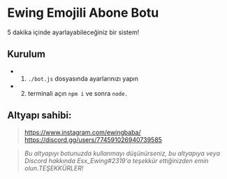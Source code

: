 # Ewing Emojili Abone Botu
5 dakika içinde ayarlayabileceğiniz bir sistem!

## Kurulum

- 1. `./bot.js` dosyasında ayarlarınızı yapın
- 2. terminali açın `npm i` ve sonra `node.`

## Altyapı sahibi:

> https://www.instagram.com/ewingbaba/
> https://discord.gg/users/774591026940739585

> *Bu altyapıyı botunuzda kullanmayı düşünürseniz, bu altyapıya veya Discord hakkında Esx_Ewing#2319'a teşekkür ettiğinizden emin olun.TEŞEKKÜRLER!*
